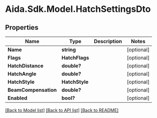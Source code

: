 # Aida.Sdk.Model.HatchSettingsDto

## Properties

Name | Type | Description | Notes
------------ | ------------- | ------------- | -------------
**Name** | **string** |  | [optional] 
**Flags** | **HatchFlags** |  | [optional] 
**HatchDistance** | **double?** |  | [optional] 
**HatchAngle** | **double?** |  | [optional] 
**HatchStyle** | **HatchStyle** |  | [optional] 
**BeamCompensation** | **double?** |  | [optional] 
**Enabled** | **bool?** |  | [optional] 

[[Back to Model list]](../README.md#documentation-for-models) [[Back to API list]](../README.md#documentation-for-api-endpoints) [[Back to README]](../README.md)

